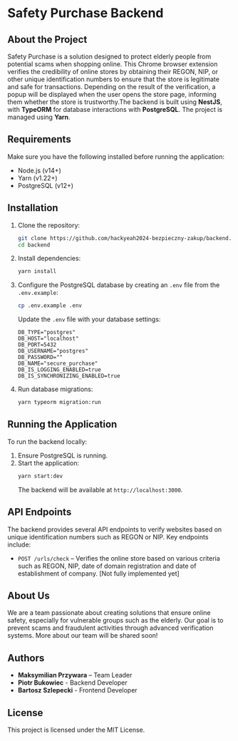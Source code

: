 # Safety Purchase Backend

## About the Project

Safety Purchase is a solution designed to protect elderly people from potential scams when shopping online. This Chrome browser extension verifies the credibility of online stores by obtaining their REGON, NIP, or other unique identification numbers to ensure that the store is legitimate and safe for transactions. Depending on the result of the verification, a popup will be displayed when the user opens the store page, informing them whether the store is trustworthy.The backend is built using **NestJS**, with **TypeORM** for database interactions with **PostgreSQL**. The project is managed using **Yarn**.

## Requirements

Make sure you have the following installed before running the application:

- Node.js (v14+)
- Yarn (v1.22+)
- PostgreSQL (v12+)

## Installation

1. Clone the repository:
   ```bash
   git clone https://github.com/hackyeah2024-bezpieczny-zakup/backend.git
   cd backend
   ```
2. Install dependencies:
   ```bash
   yarn install
   ```
3. Configure the PostgreSQL database by creating an `.env` file from the `.env.example`:
   ```bash
   cp .env.example .env
   ```
   Update the `.env` file with your database settings:
   ```env
   DB_TYPE="postgres"
   DB_HOST="localhost"
   DB_PORT=5432
   DB_USERNAME="postgres"
   DB_PASSWORD=""
   DB_NAME="secure_purchase"
   DB_IS_LOGGING_ENABLED=true
   DB_IS_SYNCHRONIZING_ENABLED=true
   ```
4. Run database migrations:
   ```bash
   yarn typeorm migration:run
   ```

## Running the Application

To run the backend locally:

1. Ensure PostgreSQL is running.
2. Start the application:
   ```bash
   yarn start:dev
   ```
   The backend will be available at `http://localhost:3000`.

## API Endpoints

The backend provides several API endpoints to verify websites based on unique identification numbers such as REGON or NIP. Key endpoints include:

- `POST /urls/check` – Verifies the online store based on various criteria such as REGON, NIP, date of domain registration and date of establishment of company. [Not fully implemented yet]

## About Us

We are a team passionate about creating solutions that ensure online safety, especially for vulnerable groups such as the elderly. Our goal is to prevent scams and fraudulent activities through advanced verification systems. More about our team will be shared soon!

## Authors

- **Maksymilian Przywara** – Team Leader
- **Piotr Bukowiec** - Backend Developer
- **Bartosz Szlepecki** - Frontend Developer

## License

This project is licensed under the MIT License.
